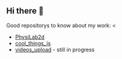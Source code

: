 ## Hi there 👋

Good repositorys to know about my work: <
- [PhysiLab2d](https://github.com/zBlasius/PhysiLab2d)
- [cool_things_js](https://github.com/zBlasius/cool_things_js)
- [videos_upload](https://github.com/zBlasius/videos-upload) - still in progress

<!--
**zBlasius/zBlasius** is a ✨ _special_ ✨ repository because its `README.md` (this file) appears on your GitHub profile.

Here are some ideas to get you started:

- 🔭 I’m currently working on ...
- 🌱 I’m currently learning ...
- 👯 I’m looking to collaborate on ...
- 🤔 I’m looking for help with ...
- 💬 Ask me about ...
- 📫 How to reach me: ...
- 😄 Pronouns: ...
- ⚡ Fun fact: ...
-->
